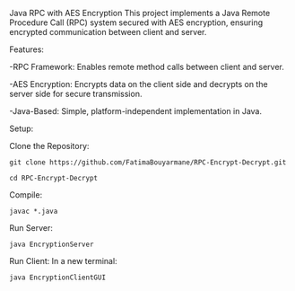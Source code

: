Java RPC with AES Encryption
This project implements a Java Remote Procedure Call (RPC) system secured with AES encryption, ensuring encrypted communication between client and server.


Features:

  -RPC Framework: Enables remote method calls between client and server.

  -AES Encryption: Encrypts data on the client side and decrypts on the server side for secure transmission.

  -Java-Based: Simple, platform-independent implementation in Java.



Setup:

Clone the Repository:

    git clone https://github.com/FatimaBouyarmane/RPC-Encrypt-Decrypt.git
    
    cd RPC-Encrypt-Decrypt


Compile:

    javac *.java


Run Server:

    java EncryptionServer


Run Client: In a new terminal:

    java EncryptionClientGUI
